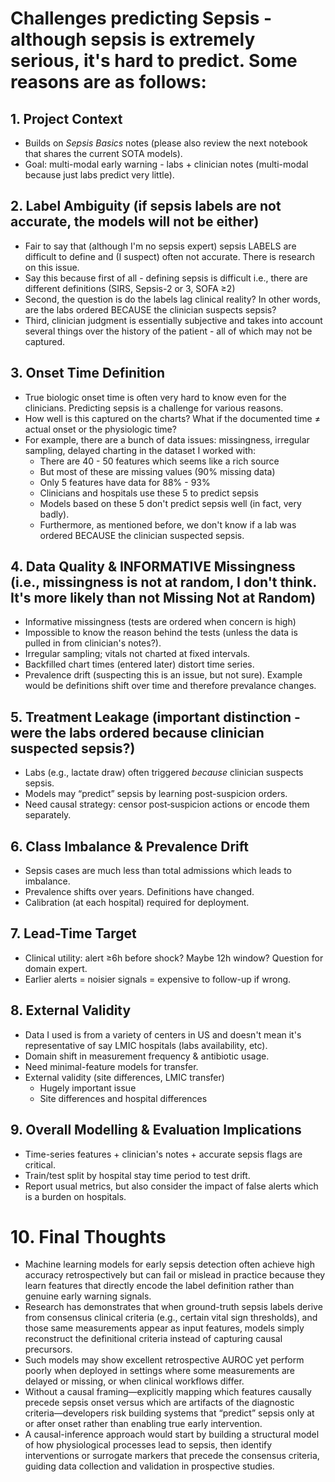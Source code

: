 # Challenges predicting Sepsis - although sepsis is extremely serious, it's hard to predict. Some reasons are as follows:
  
## 1. Project Context 
  - Builds on *Sepsis Basics* notes (please also review the next notebook that shares the current SOTA models). 
  - Goal: multi-modal early warning - labs + clinician notes (multi-modal because just labs predict very little).

## 2. Label Ambiguity (if sepsis labels are not accurate, the models will not be either)
  - Fair to say that (although I'm no sepsis  expert) sepsis LABELS are difficult to define and (I suspect) often not accurate. There is research on this issue.
  - Say this because first of all - defining sepsis is difficult i.e., there are different definitions (SIRS, Sepsis-2 or 3, SOFA ≥2)
  - Second, the question is do the labels lag clinical reality? In other words, are the labs ordered BECAUSE the clinician suspects sepsis?
  - Third, clinician judgment is essentially subjective and takes into account several things over the history of the patient - all of which may not be captured.

## 3. Onset Time Definition
  - True biologic onset time is often very hard to know even for the clinicians. Predicting sepsis is a challenge for various reasons.
  - How well is this captured on the charts? What if the documented time ≠ actual onset or the physiologic time?
  - For example, there are a bunch of data issues: missingness, irregular sampling, delayed charting in the dataset I worked with:
    - There are 40 - 50 features which seems like a rich source
    - But most of these are missing values (90% missing data)
    - Only 5 features have data for 88% - 93%
    - Clinicians and hospitals use these 5 to predict sepsis
    - Models based on these 5 don't predict sepsis well (in fact, very badly).
    - Furthermore, as mentioned before, we don't know if a lab was ordered BECAUSE the clinician suspected sepsis.

## 4. Data Quality & INFORMATIVE Missingness (i.e., missingness is not at random, I don't think. It's more likely than not Missing Not at Random)
  - Informative missingness (tests are ordered when concern is high)
  - Impossible to know the reason behind the tests (unless the data is pulled in from clinician's notes?).
  - Irregular sampling; vitals not charted at fixed intervals.
  - Backfilled chart times (entered later) distort time series.
  - Prevalence drift (suspecting this is an issue, but not sure). Example would be definitions shift over time and therefore prevalance changes. 

## 5. Treatment Leakage (important distinction - were the labs ordered because clinician suspected sepsis?)
  - Labs (e.g., lactate draw) often triggered *because* clinician suspects sepsis.
  - Models may “predict” sepsis by learning post-suspicion orders.
  - Need causal strategy: censor post‑suspicion actions or encode them separately.

## 6. Class Imbalance & Prevalence Drift
  - Sepsis cases are much less than total admissions which leads to imbalance.
  - Prevalence shifts over years. Definitions have changed. 
  - Calibration (at each hospital) required for deployment.

## 7. Lead-Time Target
  - Clinical utility: alert ≥6h before shock? Maybe 12h window? Question for domain expert.
  - Earlier alerts = noisier signals = expensive to follow-up if wrong.

## 8. External Validity 
  - Data I used is from a variety of centers in US and doesn't mean it's representative of say LMIC hospitals (labs availability, etc).
  - Domain shift in measurement frequency & antibiotic usage.
  - Need minimal-feature models for transfer.
  - External validity (site differences, LMIC transfer)
    - Hugely important issue
    - Site differences and hospital differences

## 9. Overall Modelling & Evaluation Implications
  - Time-series features + clinician's notes + accurate sepsis flags are critical.
  - Train/test split by hospital stay time period to test drift.
  - Report usual metrics, but also consider the impact of false alerts which is a burden on hospitals.

# 10. Final Thoughts
  - Machine learning models for early sepsis detection often achieve high accuracy retrospectively but can fail or mislead in practice because they learn features that directly encode the label definition rather than genuine early warning signals. 
  - Research has demonstrates that when ground-truth sepsis labels derive from consensus clinical criteria (e.g., certain vital sign thresholds), and those same measurements appear as input features, models simply reconstruct the definitional criteria instead of capturing causal precursors.
  - Such models may show excellent retrospective AUROC yet perform poorly when deployed in settings where some measurements are delayed or missing, or when clinical workflows differ. 
  - Without a causal framing—explicitly mapping which features causally precede sepsis onset versus which are artifacts of the diagnostic criteria—developers risk building systems that “predict” sepsis only at or after onset rather than enabling true early intervention. 
  - A causal-inference approach would start by building a structural model of how physiological processes lead to sepsis, then identify interventions or surrogate markers that precede the consensus criteria, guiding data collection and validation in prospective studies.

